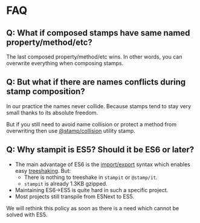 # FAQ

## Q: What if composed stamps have same named property/method/etc?

The last composed property/method/etc wins. In other words, you can overwrite everything when composing stamps.

## Q: But what if there are names conflicts during stamp composition?

In our practice the names never collide. Because stamps tend to stay very small thanks to its absolute freedom.

But if you still need to avoid name collision or protect a method from overwriting then use [@stamp/collision](../ecosystem/stamp-collision.md) utility stamp.

## Q: Why stampit is ES5? Should it be ES6 or later?

* The main advantage of ES6 is the [import/export](https://developer.mozilla.org/en-US/docs/Web/JavaScript/Reference/Statements/import) syntax which enables easy [treeshaking](https://developer.mozilla.org/en-US/docs/Glossary/Tree_shaking). But:
  * There is nothing to treeshake in `stampit` or `@stamp/it`.
  * `stampit` is already 1.3KB gzipped.
* Maintaining ES6-&gt;ES5 is quite hard in such a specific project.
* Most projects still transpile from ESNext to ES5.

We will rethink this policy as soon as there is a need which cannot be solved with ES5.

